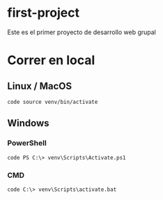 # first-project
Este es el primer proyecto de desarrollo web grupal


# Correr en local
## Linux / MacOS
 	code source venv/bin/activate

## Windows
### PowerShell
 	code PS C:\> venv\Scripts\Activate.ps1
### CMD
 	code C:\> venv\Scripts\activate.bat